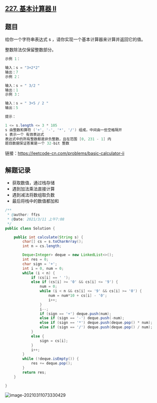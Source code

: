 ## [227. 基本计算器 II](https://leetcode-cn.com/problems/basic-calculator-ii/)

## 题目

给你一个字符串表达式 s ，请你实现一个基本计算器来计算并返回它的值。

整数除法仅保留整数部分。 

```java
示例 1：

输入：s = "3+2*2"
输出：7
示例 2：

输入：s = " 3/2 "
输出：1
示例 3：

输入：s = " 3+5 / 2 "
输出：5
```



```java
提示：

1 <= s.length <= 3 * 105
s 由整数和算符 ('+', '-', '*', '/') 组成，中间由一些空格隔开
s 表示一个 有效表达式
表达式中的所有整数都是非负整数，且在范围 [0, 231 - 1] 内
题目数据保证答案是一个 32-bit 整数
```


链接：https://leetcode-cn.com/problems/basic-calculator-ii

## 解题记录

+ 获取数值，通过栈存储
+ 遇到加法乘法直接计算
+ 遇到减法将数组取负数
+ 最后将栈中的数值都加和

```java
/**
 * @author: ffzs
 * @Date: 2021/3/11 上午7:08
 */
public class Solution {

    public int calculate(String s) {
        char[] cs = s.toCharArray();
        int n = cs.length;

        Deque<Integer> deque = new LinkedList<>();
        int res = 0;
        char sign = '+';
        int i = 0, num = 0;
        while (i < n) {
            if (cs[i] == ' ');
            else if (cs[i] >= '0' && cs[i] <= '9') {
                num = 0;
                while (i < n && cs[i] <= '9' && cs[i] >= '0') {
                    num = num*10 + cs[i] - '0';
                    i++;
                }
                i--;
                if (sign == '+') deque.push(num);
                else if (sign == '-') deque.push(-num);
                else if (sign == '*') deque.push(deque.pop() * num);
                else if (sign == '/') deque.push(deque.pop() / num);
            }
            else {
                sign = cs[i];
            }
            i++;
        }
        while (!deque.isEmpty()) {
            res += deque.pop();
        }
        return res;
    }

}
```

![image-20210311073330429](https://gitee.com/ffzs/picture_go/raw/master/img/image-20210311073330429.png)